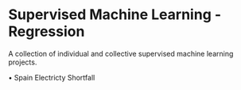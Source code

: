 # Supervised Machine Learning - Regression
A collection of individual and collective supervised machine learning projects.

• Spain Electricty Shortfall
